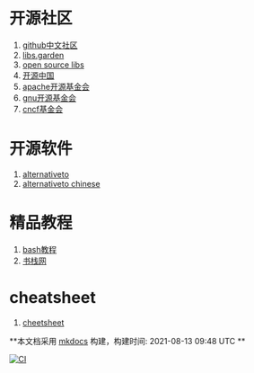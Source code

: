 <link rel="stylesheet" href="_static/css/main.css">

<ins class="adsbygoogle" style="display:block" data-ad-client="ca-pub-6890694312814945" data-ad-slot="5473692530" data-ad-format="auto"  data-full-width-responsive="true"></ins>
# 开源社区
1. [github中文社区](https://www.githubs.cn/feed)
2. [libs.garden](https://libs.garden/)
2. [open source libs](https://opensourcelibs.com/)
3. [开源中国](https://www.oschina.net/project)
4. [apache开源基金会](https://www.apache.org/)
5. [gnu开源基金会](https://www.gnu.org/software/software.zh-cn.html)
6. [cncf基金会](https://www.cncf.io/projects/)

# 开源软件
1. [alternativeto](https://alternativeto.net/)
1. [alternativeto chinese](https://zh.altapps.net/)

# 精品教程
1. [bash教程](https://wangdoc.com/bash/intro.html)
2. [书栈网](https://www.bookstack.cn/)

# cheatsheet
1. [cheetsheet](https://cheatography.com/)




**本文档采用 [mkdocs](https://github.com/mkdocs/mkdocs) 构建，构建时间: 2021-08-13 09:48 UTC **

[![CI](https://github.com/yunwan1x/awesome-cn/actions/workflows/main.yml/badge.svg)](https://github.com/yunwan1x/awesome-cn/actions/workflows/main.yml)


